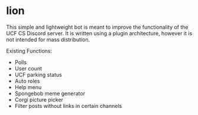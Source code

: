 # lion
This simple and lightweight bot is meant to improve the functionality of the UCF CS Discord server. It is written using a plugin architecture, however it is not intended for mass distribution.

Existing Functions:
- Polls
- User count
- UCF parking status
- Auto roles
- Help menu
- Spongebob meme generator
- Corgi picture picker
- Filter posts without links in certain channels
